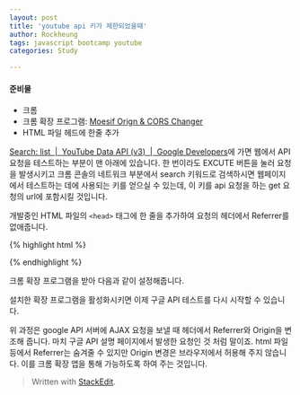 ```yaml
---
layout: post
title: 'youtube api 키가 제한되었을때'
author: Rockheung
tags: javascript bootcamp youtube
categories: Study

---
```


<h4 id="준비물">준비물</h4>
<ul>
<li>크롬</li>
<li>크롬 확장 프로그램: <a href="https://chrome.google.com/webstore/detail/moesif-orign-cors-changer/digfbfaphojjndkpccljibejjbppifbc?utm_source=chrome-ntp-icon">Moesif Orign &amp; CORS Changer</a></li>
<li>HTML 파일 헤드에 한줄 추가</li>
</ul>
<p><a href="https://developers.google.com/youtube/v3/docs/search/list?hl=ko&amp;apix_params=%7B%22part%22%3A%22snippet%22%2C%22safeSearch%22%3A%22none%22%2C%22type%22%3A%22video%22%2C%22fields%22%3A%22items%2Fid%2FvideoId%2Citems%2Fsnippet%2Ftitle%2Citems%2Fsnippet%2Fdescription%2Citems%2Fsnippet%2Fthumbnails%2Fdefault%2Furl%22%7D">Search: list &nbsp;|&nbsp; YouTube Data API (v3) &nbsp;|&nbsp; Google Developers</a>에 가면 웹에서 API 요청을 테스트하는 부분이 맨 아래에 있습니다. 한 번이라도 EXCUTE 버튼을 눌러 요청을 발생시키고 크롬 콘솔의 네트워크 부분에서 search 키워드로 검색하시면 웹페이지에서 테스트하는 데에 사용되는 키를 얻으실 수 있는데, 이 키를 api 요청을 하는 get 요청의 url에 포함시킬 것입니다.</p>
<p>개발중인 HTML 파일의 <code>&lt;head&gt;</code> 태그에 한 줄을 추가하여 요청의 헤더에서 Referrer를 없애줍니다.</p>
<p>{% highlight html %}</p>

{% endhighlight %}
<p>크롬 확장 프로그램을 받아 다음과 같이 설정해줍니다.<br>
<img src="https://res.cloudinary.com/rockheung/image/upload/v1551350351/github.io/github_page_-_stackedit.io/google_api_hack.png" alt=""></p>
<p>설치한 확장 프로그램을 활성화시키면 이제 구글 API 테스트를 다시 시작할 수 있습니다.</p>
<p>위 과정은 google API 서버에 AJAX 요청을 보낼 때 헤더에서 Referrer와 Origin을 변조해 줍니다. 마치 구글 API 설명 페이지에서 발생한 요청인 것 처럼 말이죠. html 파일 등에서 Referrer는 숨겨줄 수 있지만 Origin 변경은 브라우저에서 허용해 주지 않습니다. 이를 크롬 확장 앱을 통해 가능하도록 하여 주는 것입니다.</p>
<blockquote>
<p>Written with <a href="https://stackedit.io/">StackEdit</a>.</p>
</blockquote>

